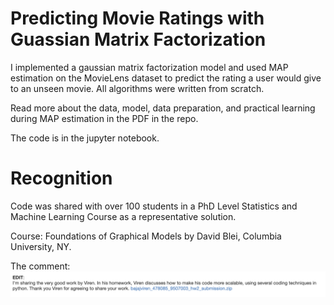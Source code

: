 # Predicting Movie Ratings with Guassian Matrix Factorization
I implemented a gaussian matrix factorization model and used MAP estimation on the MovieLens dataset to predict the rating a user would give to an unseen movie. All algorithms were written from scratch.

Read more about the data, model, data preparation, and practical learning during MAP estimation in the PDF in the repo.

The code is in the jupyter notebook.

# Recognition 
Code was shared with over 100 students in a PhD Level Statistics and Machine Learning Course as a representative solution. 

Course: Foundations of Graphical Models by David Blei, Columbia University, NY.

The comment: 
![](hw2%20comment.png)
